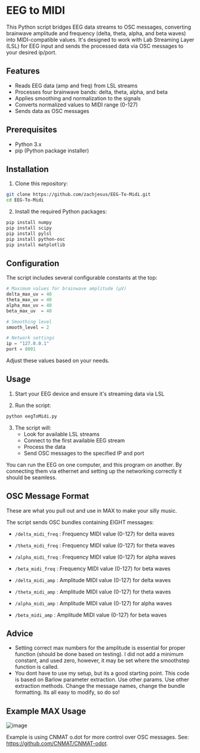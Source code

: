 # EEG to MIDI

This Python script bridges EEG data streams to OSC messages, converting brainwave amplitude and frequency (delta, theta, alpha, and beta waves) into MIDI-compatible values. It's designed to work with Lab Streaming Layer (LSL) for EEG input and sends the processed data via OSC messages to your desired ip/port. 

## Features

- Reads EEG data (amp and freq) from LSL streams
- Processes four brainwave bands: delta, theta, alpha, and beta
- Applies smoothing and normalization to the signals
- Converts normalized values to MIDI range (0-127)
- Sends data as OSC messages

## Prerequisites

- Python 3.x
- pip (Python package installer)

## Installation

1. Clone this repository:
```bash
git clone https://github.com/zachjesus/EEG-To-Midi.git
cd EEG-To-Midi
```

2. Install the required Python packages:
```bash
pip install numpy
pip install scipy
pip install pylsl
pip install python-osc
pip install matplotlib
```

## Configuration

The script includes several configurable constants at the top:

```python
# Maximum values for brainwave amplitude (µV)
delta_max_uv = 40
theta_max_uv = 40
alpha_max_uv = 40
beta_max_uv  = 40

# Smoothing level
smooth_level = 2

# Network settings
ip = "127.0.0.1"
port = 8001
```

Adjust these values based on your needs.

## Usage

1. Start your EEG device and ensure it's streaming data via LSL

2. Run the script:
```bash
python eegToMidi.py
```

3. The script will:
   - Look for available LSL streams
   - Connect to the first available EEG stream
   - Process the data
   - Send OSC messages to the specified IP and port
   
You can run the EEG on one computer, and this program on another. By connecting them via ethernet and setting up the networking correctly it should be seamless. 

## OSC Message Format
These are what you pull out and use in MAX to make your silly music.

The script sends OSC bundles containing EIGHT messages:
- `/delta_midi_freq` : Frequency MIDI value (0-127) for delta waves
- `/theta_midi_freq` : Frequency MIDI value (0-127) for theta waves
- `/alpha_midi_freq` : Frequency MIDI value (0-127) for alpha waves
- `/beta_midi_freq`  : Frequency MIDI value (0-127) for beta waves

- `/delta_midi_amp` : Amplitude MIDI value (0-127) for delta waves
- `/theta_midi_amp` : Amplitude MIDI value (0-127) for theta waves
- `/alpha_midi_amp` : Amplitude MIDI value (0-127) for alpha waves
- `/beta_midi_amp`  : Amplitude MIDI value (0-127) for beta waves

## Advice 
  - Setting correct max numbers for the amplitude is essential for proper function (should be done based on testing). I did 
    not add a minimum constant, and used zero, however, it may be set where the smoothstep function is called.
  - You dont have to use my setup, but its a good starting point. This code is based on Barlow parameter extraction. Use        other params. Use other extraction methods. Change the message names, change the bundle formatting. Its all easy to 
    modify, so do so!

## Example MAX Usage

![image](https://github.com/user-attachments/assets/d617b230-7a04-4c56-a59e-6e6469b69842)

Example is using CNMAT o.dot for more control over OSC messages. See: https://github.com/CNMAT/CNMAT-odot.
